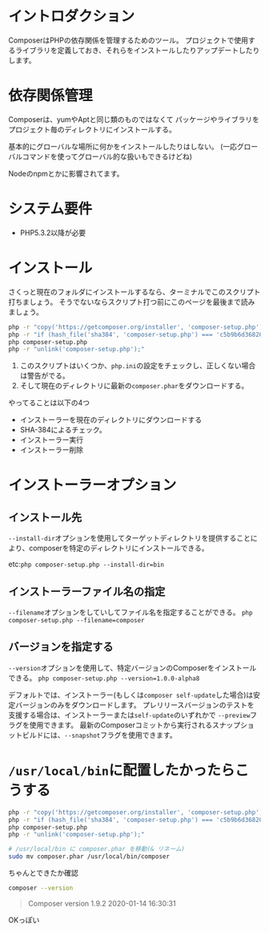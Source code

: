 # イントロダクション
ComposerはPHPの依存関係を管理するためのツール。
プロジェクトで使用するライブラリを定義しておき、それらをインストールしたりアップデートしたりします。

# 依存関係管理
Composerは、yumやAptと同じ類のものではなくて
パッケージやライブラリをプロジェクト毎のディレクトリにインストールする。

基本的にグローバルな場所に何かをインストールしたりはしない。
(一応グローバルコマンドを使ってグローバル的な扱いもできるけどね)

Nodeのnpmとかに影響されてます。


# システム要件

- PHP5.3.2以降が必要

# インストール

さくっと現在のフォルダにインストールするなら、ターミナルでこのスクリプト打ちましょう。
そうでないならスクリプト打つ前にこのページを最後まで読みましょう。

```bash
php -r "copy('https://getcomposer.org/installer', 'composer-setup.php');"
php -r "if (hash_file('sha384', 'composer-setup.php') === 'c5b9b6d368201a9db6f74e2611495f369991b72d9c8cbd3ffbc63edff210eb73d46ffbfce88669ad33695ef77dc76976') { echo 'Installer verified'; } else { echo 'Installer corrupt'; unlink('composer-setup.php'); } echo PHP_EOL;"
php composer-setup.php
php -r "unlink('composer-setup.php');"
```

1. このスクリプトはいくつか、`php.ini`の設定をチェックし、正しくない場合は警告がでる。
2. そして現在のディレクトリに最新の`composer.phar`をダウンロードする。

やってることは以下の4つ

- インストーラーを現在のディレクトリにダウンロードする
- SHA-384によるチェック。
- インストーラー実行
- インストーラー削除

# インストーラーオプション

## インストール先

`--install-dir`オプションを使用してターゲットディレクトリを提供することにより、composerを特定のディレクトリにインストールできる。

etc:`php composer-setup.php --install-dir=bin`

## インストーラーファイル名の指定

`--filename`オプションをしていしてファイル名を指定することができる。
`php composer-setup.php --filename=composer`

## バージョンを指定する

`--version`オプションを使用して、特定バージョンのComposerをインストールできる。
`php composer-setup.php --version=1.0.0-alpha8`



デフォルトでは、インストーラー(もしくは`composer self-update`した場合)は安定バージョンのみをダウンロードします。
プレリリースバージョンのテストを支援する場合は、インストーラーまたは`self-update`のいずれかで `--preview`フラグを使用できます。
最新のComposerコミットから実行されるスナップショットビルドには、`--snapshot`フラグを使用できます。


# `/usr/local/bin`に配置したかったらこうする

```bash
php -r "copy('https://getcomposer.org/installer', 'composer-setup.php');"
php -r "if (hash_file('sha384', 'composer-setup.php') === 'c5b9b6d368201a9db6f74e2611495f369991b72d9c8cbd3ffbc63edff210eb73d46ffbfce88669ad33695ef77dc76976') { echo 'Installer verified'; } else { echo 'Installer corrupt'; unlink('composer-setup.php'); } echo PHP_EOL;"
php composer-setup.php
php -r "unlink('composer-setup.php');"

# /usr/local/bin に composer.phar を移動(& リネーム)
sudo mv composer.phar /usr/local/bin/composer
```

ちゃんとできたか確認

```bash
composer --version
```
> Composer version 1.9.2 2020-01-14 16:30:31

OKっぽい


